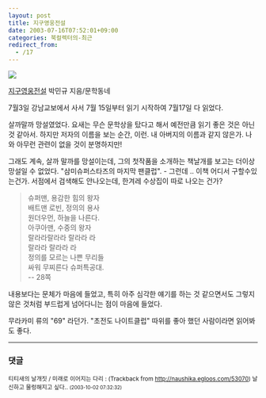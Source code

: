 ```yaml
---
layout: post
title: 지구영웅전설
date: 2003-07-16T07:52:01+09:00
categories: 북컬렉터의-최근
redirect_from:
  - /17
---
```



![ ](http://image.aladin.co.kr/product/41/88/coversum/8982816798_2.jpg)

[지구영웅전설](http://www.aladin.co.kr/shop/wproduct.aspx?ISBN=8982816798&ttbkey=ttbjinto1216001) 박민규 지음/문학동네

7월3일 강남교보에서 사서 7월 15일부터 읽기 시작하여 7월17일 다 읽었다.

살까말까 망설였었다. 요새는 무슨 문학상을 탔다고 해서 예전만큼 읽기 좋은 것은 아닌 것 같아서. 하지만 저자의 이름을 보는 순간, 이런. 내 아버지의 이름과 같지 않은가. 나와 아무런 관련이 없을 것이 분명하지만!

그래도 계속, 살까 말까를 망설이는데, 그의 첫작품을 소개하는 책날개를 보고는 더이상 망설일 수 없었다. "삼미슈퍼스타즈의 마지막 팬클럽". - 그런데 .. 이책 어디서 구할수있는건가. 서점에서 검색해도 안나오는데, 한겨레 수상집이 따로 나오는 건가?

> 슈퍼맨, 용감한 힘의 왕자  
> 배트맨 로빈, 정의의 용사  
> 원더우먼, 하늘을 나른다.  
> 아쿠아맨, 수중의 왕자  
> 랄라라랄라라 랄라라 라  
> 랄라라 랄라라 라  
> 정의를 모르는 나쁜 무리들  
> 싸워 무찌른다 슈퍼특공대.  
> -- 28쪽

내용보다는 문체가 마음에 들었고, 특히 아주 심각한 얘기를 하는 것 같으면서도 그렇지 않은 것처럼 부드럽게 넘어다니는 점이 마음에 들었다.

무라카미 류의 "69" 라던가. "초전도 나이트클럽" 따위를 좋아 했던 사람이라면 읽어봐도 좋다.

* * *

### 댓글



<!--- cmt:27 --->
<!--- mail: --->
<!--- parent:0 --->

<small>티티새의 날개짓 / 미래로 이어지는 다리 : <!-- ping:27 ---> (Trackback from <a href='http://naushika.egloos.com/53070'>http://naushika.egloos.com/53070</a>) 날신하고 물렁해지고 싶다.. <small>(2003-10-02 07:32:32)</small></small>

